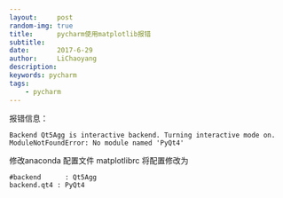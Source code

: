 ```yaml
---
layout:     post
random-img: true
title:      pycharm使用matplotlib报错
subtitle:   
date:       2017-6-29
author:     LiChaoyang
description: 
keywords: pycharm
tags:
    - pycharm
---
```


报错信息：

``` stylus
Backend Qt5Agg is interactive backend. Turning interactive mode on. ModuleNotFoundError: No module named 'PyQt4'
```


修改anaconda 配置文件 matplotlibrc
将配置修改为

``` stylus
#backend      : Qt5Agg
backend.qt4 : PyQt4 
```
